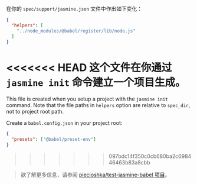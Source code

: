 在你的 `spec/support/jasmine.json` 文件中作出如下变化：

```json
{
  "helpers": [
    "../node_modules/@babel/register/lib/node.js"
  ]
}
```

<<<<<<< HEAD
这个文件在你通过 `jasmine init` 命令建立一个项目生成。
=======
This file is created when you setup a project with the `jasmine init` command. Note that the file paths in `helpers` option are relative to `spec_dir`, not to project root path.

Create a `babel.config.json` in your project root:

```json
{
  "presets": ["@babel/preset-env"]
}
```
>>>>>>> 097bdc14f350c0cb680ba2c698446463b83a8cbb

<blockquote class="babel-callout babel-callout-info">
  <p>
    欲了解更多信息，请参阅 <a href="https://github.com/piecioshka/test-jasmine-babel">piecioshka/test-jasmine-babel 项目</a>。
  </p>
</blockquote>
